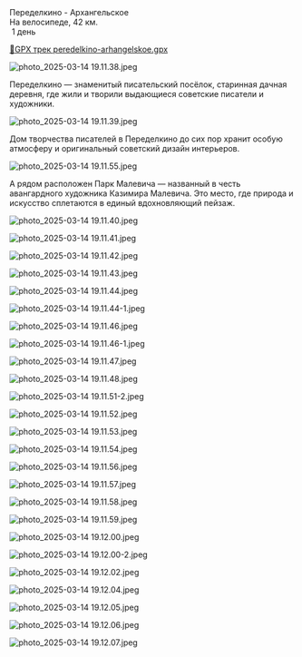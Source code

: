 
<link rel="stylesheet" href="../assets-custom/css/style-markdown.css">
<div class="cover-container" style="background-image: url('archangleskoe-1600.jpg');">
	<div class="cover-text">
		<div class="cover-title">
            Переделкино - Архангельское
        </div>
		<div class="cover-description">
			<div class="packages-location">
                <img loading="lazy" src="../assets-custom/icon-bike.png" alt="" class="cover-icon">
                <div class="h4-default regular">На велосипеде, 42 км.</div>
            </div>
            <div>
                <img class="cover-icon" loading="lazy" src="../assets-custom/icon-time.png" alt=""  />
                <span>1 день</span>
            </div>
		</div>
	</div>
</div>

<div id="map"></div>

[📍GPX трек peredelkino-arhangelskoe.gpx](peredelkino-arhangelskoe.gpx)

![photo_2025-03-14 19.11.38.jpeg](imgs/photo_2025-03-14%2019.11.38.jpeg)


Переделкино — знаменитый писательский посёлок, старинная дачная деревня, где жили и творили выдающиеся советские писатели и художники.

![photo_2025-03-14 19.11.39.jpeg](imgs/photo_2025-03-14%2019.11.39.jpeg)

Дом творчества писателей в Переделкино до сих пор хранит особую атмосферу и оригинальный советский дизайн интерьеров.

![photo_2025-03-14 19.11.55.jpeg](imgs/photo_2025-03-14%2019.11.55.jpeg)


А рядом расположен Парк Малевича — названный в честь авангардного художника Казимира Малевича. Это место, где природа и искусство сплетаются в единый вдохновляющий пейзаж.

![photo_2025-03-14 19.11.40.jpeg](imgs/photo_2025-03-14%2019.11.40.jpeg)

![photo_2025-03-14 19.11.41.jpeg](imgs/photo_2025-03-14%2019.11.41.jpeg)

![photo_2025-03-14 19.11.42.jpeg](imgs/photo_2025-03-14%2019.11.42.jpeg)

![photo_2025-03-14 19.11.43.jpeg](imgs/photo_2025-03-14%2019.11.43.jpeg)

![photo_2025-03-14 19.11.44.jpeg](imgs/photo_2025-03-14%2019.11.44.jpeg)

![photo_2025-03-14 19.11.44-1.jpeg](imgs/photo_2025-03-14%2019.11.44-1.jpeg)

![photo_2025-03-14 19.11.46.jpeg](imgs/photo_2025-03-14%2019.11.46.jpeg)

![photo_2025-03-14 19.11.46-1.jpeg](imgs/photo_2025-03-14%2019.11.46-1.jpeg)

![photo_2025-03-14 19.11.47.jpeg](imgs/photo_2025-03-14%2019.11.47.jpeg)

![photo_2025-03-14 19.11.48.jpeg](imgs/photo_2025-03-14%2019.11.48.jpeg)

![photo_2025-03-14 19.11.51-2.jpeg](imgs/photo_2025-03-14%2019.11.51-2.jpeg)

![photo_2025-03-14 19.11.52.jpeg](imgs/photo_2025-03-14%2019.11.52.jpeg)

![photo_2025-03-14 19.11.53.jpeg](imgs/photo_2025-03-14%2019.11.53.jpeg)

![photo_2025-03-14 19.11.54.jpeg](imgs/photo_2025-03-14%2019.11.54.jpeg)

![photo_2025-03-14 19.11.56.jpeg](imgs/photo_2025-03-14%2019.11.56.jpeg)

![photo_2025-03-14 19.11.57.jpeg](imgs/photo_2025-03-14%2019.11.57.jpeg)

![photo_2025-03-14 19.11.58.jpeg](imgs/photo_2025-03-14%2019.11.58.jpeg)

![photo_2025-03-14 19.11.59.jpeg](imgs/photo_2025-03-14%2019.11.59.jpeg)

![photo_2025-03-14 19.12.00.jpeg](imgs/photo_2025-03-14%2019.12.00.jpeg)

![photo_2025-03-14 19.12.00-2.jpeg](imgs/photo_2025-03-14%2019.12.00-2.jpeg)

![photo_2025-03-14 19.12.02.jpeg](imgs/photo_2025-03-14%2019.12.02.jpeg)

![photo_2025-03-14 19.12.04.jpeg](imgs/photo_2025-03-14%2019.12.04.jpeg)

![photo_2025-03-14 19.12.05.jpeg](imgs/photo_2025-03-14%2019.12.05.jpeg)

![photo_2025-03-14 19.12.06.jpeg](imgs/photo_2025-03-14%2019.12.06.jpeg)

![photo_2025-03-14 19.12.07.jpeg](imgs/photo_2025-03-14%2019.12.07.jpeg)








<link href="https://api.mapbox.com/mapbox-gl-js/v3.10.0/mapbox-gl.css" rel="stylesheet">
<script src="https://api.mapbox.com/mapbox-gl-js/v3.10.0/mapbox-gl.js"></script>
<script src="https://cdn.jsdelivr.net/npm/js-yaml@4.1.0/dist/js-yaml.min.js"></script>
<script src="../assets-custom/js/cozy-journey.js"></script>
<script>architectMap({
    tracks: [{path: 'peredelkino-arhangelskoe.gpx'}],  
    points: 'points.yaml',
    zoom: 9.3,
    center: [37.44454, 55.73280 ],
    fitDuration: 6000
});
</script>


